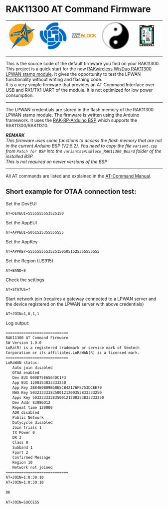 # RAK11300 AT Command Firmware

| <center><img src="./assets/rakstar.jpg" alt="RAKstar" width="250"></center>  | <center><img src="./assets/RAK-Whirls.png" alt="RAKWireless" width="250"></center> | <center><img src="./assets/WisBlock.png" alt="WisBlock" width="250"></center> | <center><img src="./assets/Yin_yang-48x48.png" alt="BeeGee" width="250"></center>  | <center><img src="./assets/RAK11310.png" alt="RAK11310" width="250"></center>  |
| -- | -- | -- | -- | -- |

----

This is the source code of the default firmware you find on your RAK11300.    
This project is a quick start for the new [RAKwireless WisDuo RAK11300 LPWAN stamp module](https://docs.rakwireless.com/Product-Categories/WisDuo/). It gives the opportunity to test the LPWAN functionality without writing and flashing code.    
It is a very simple firmware that provides an AT Command Interface over USB and RX1/TX1 UART of the module. It is not optimized for low power consumption.

----

The LPWAN credentials are stored in the flash memory of the RAK11300 LPWAN stamp module. The firmware is written using the Arduino framework. It uses the [RAK-RP-Arduino BSP](https://github.com/RAKWireless/RAK-RP-Arduino) which supports the RAK11300/RAK11310. 

_**REMARK**_  
_This firmware uses some functions to access the flash memory that are not in the current Arduino BSP (V2.5.2). You need to copy the file `variant.cpp` from `Patch for BSP` into the `variants\WisBlock_RAK11300_Board` folder of the installed BSP.    
This is not required on newer versions of the BSP_

----

All AT commands are listed and explained in the [AT-Command Manual](./AT-Commands.md). 

## Short example for OTAA connection test:    
Set the DevEUI
```
AT+DEVEUI=5555555553525150
```
Set the AppEUI
```
AT+APPEUI=5051525355555555
```
Set the AppKey
```
AT+APPKEY=55555555535251505051525355555555
```
Set the Region (US915)
```
AT+BAND=8
```
Check the settings
```
AT+STATUS=?
```
Start network join (requires a gateway connected to a LPWAN server and the device registered on the LPWAN server with above credentials)
```
AT+JOIN=1,0,1,1
```

Log output:    
```
============================
RAK11300 AT Command Firmware
SW Version 1.0.0
LoRa(R) is a registered trademark or service mark of Semtech Corporation or its affiliates.LoRaWAN(R) is a licensed mark.
============================
LoRaWAN status:
   Auto join disabled
   OTAA enabled
   Dev EUI 000D75E6564DC1F3
   App EUI 1200353833333250
   App Key 2B84E0B09B68E5CB42176FE753DCEE79
   NWS Key 50323333383500121200353833333250
   Apps Key 50323333383500121200353833333250
   Dev Addr 83986D12
   Repeat time 120000
   ADR disabled
   Public Network
   Dutycycle disabled
   Join trials 1
   TX Power 0
   DR 3
   Class 0
   Subband 1
   Fport 2
   Confirmed Message
   Region 10
   Network not joined
============================
AT+JOIN=1:0:30:10
AT+JOIN=1:0:30:10

OK

AT+JOIN=SUCCESS
```